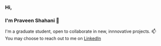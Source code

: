 ### Hi, 
### I'm Praveen Shahani 👋
 I'm a graduate student, open to collaborate in new, innnovative projects.
 📫 You may choose to reach out to me on [LinkedIn](https://www.linkedin.com/in/praveen-shahani-a99906196/)
 
 

<!--
**PSha98/PSha98** is a ✨ _special_ ✨ repository because its `README.md` (this file) appears on your GitHub profile.

Here are some ideas to get you started:

- 🔭 I’m currently working on ...
- 🌱 I’m currently learning ...
- 👯 I’m looking to collaborate on ...
- 🤔 I’m looking for help with ...
- 💬 Ask me about ...
- 📫 How to reach me: ...
- 😄 Pronouns: ...
- ⚡ Fun fact: ...
-->
